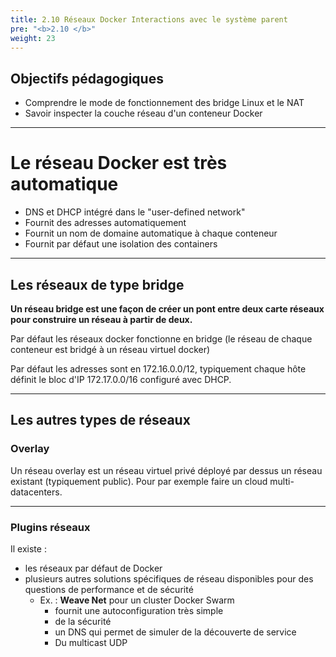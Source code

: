 ```yaml
---
title: 2.10 Réseaux Docker Interactions avec le système parent
pre: "<b>2.10 </b>"
weight: 23
---
```

## Objectifs pédagogiques
  - Comprendre le mode de fonctionnement des bridge Linux et le NAT
  - Savoir inspecter la couche réseau d'un conteneur Docker

---

# Le réseau Docker est très automatique

* DNS et DHCP intégré dans le "user-defined network" 
* Fournit des adresses automatiquement
* Fournit un nom de domaine automatique à chaque conteneur
* Fournit par défaut une isolation des containers
---

## Les réseaux de type bridge

**Un réseau bridge est une façon de créer un pont entre deux carte réseaux pour construire un réseau à partir de deux.**

Par défaut les réseaux docker fonctionne en bridge (le réseau de chaque conteneur est bridgé à un réseau virtuel docker)

Par défaut les adresses sont en 172.16.0.0/12, typiquement chaque hôte définit le bloc d'IP 172.17.0.0/16 configuré avec DHCP.

---
## Les autres types de réseaux

### Overlay

Un réseau overlay est un réseau virtuel privé déployé par dessus un réseau existant (typiquement public). Pour par exemple faire un cloud multi-datacenters.

---
### Plugins réseaux

Il existe :

- les réseaux par défaut de Docker
- plusieurs autres solutions spécifiques de réseau disponibles pour des questions de performance et de sécurité
  - Ex. : **Weave Net** pour un cluster Docker Swarm
    - fournit une autoconfiguration très simple
    - de la sécurité
    - un DNS qui permet de simuler de la découverte de service
    - Du multicast UDP


